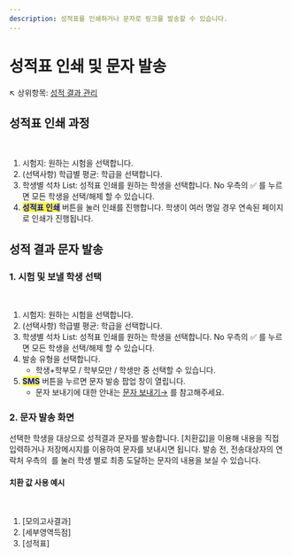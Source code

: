 ```yaml
---
description: 성적표를 인쇄하거나 문자로 링크를 발송할 수 있습니다.
---
```


# 성적표 인쇄 및 문자 발송

↖ 상위항목: [성적 결과 관리](./)

## 성적표 인쇄 과정

<figure><img src="../../.gitbook/assets/성적표 인쇄.png" alt=""><figcaption></figcaption></figure>

1. 시험지: 원하는 시험을 선택합니다.
2. (선택사항) 학급별 평균: 학급을 선택합니다.
3. 학생별 석차 List: 성적표 인쇄를 원하는 학생을 선택합니다. No 우측의 ✅ 를 누르면 모든 학생을 선택/해제 할 수 있습니다.
4. <mark style="color:blue;">**성적표 인쇄**</mark> 버튼을 눌러 인쇄를 진행합니다. 학생이 여러 명일 경우 연속된 페이지로 인쇄가 진행됩니다.

## 성적 결과 문자 발송

### 1. 시험 및 보낼 학생 선택

<figure><img src="../../.gitbook/assets/성적문자발송-1.png" alt=""><figcaption></figcaption></figure>

1. 시험지: 원하는 시험을 선택합니다.
2. (선택사항) 학급별 평균: 학급을 선택합니다.
3. 학생별 석차 List: 성적표 인쇄를 원하는 학생을 선택합니다. No 우측의 ✅ 를 누르면 모든 학생을 선택/해제 할 수 있습니다.
4. 발송 유형을 선택합니다.
   * 학생+학부모 / 학부모만 / 학생만 중 선택할 수 있습니다.
5. <mark style="color:blue;">**SMS**</mark> 버튼을 누르면 문자 발송 팝업 창이 열립니다.
   * 문자 보내기에 대한 안내는 [문자 보내기→](broken-reference) 를 참고해주세요.&#x20;

### 2. 문자 발송 화면

선택한 학생을 대상으로 성적결과 문자를 발송합니다. \[치환값]을 이용해 내용을 직접 입력하거나 저장메시지를 이용하여 문자를 보내시면 됩니다. 발송 전, 전송대상자의 연락처 우측의 <img src="../../.gitbook/assets/btn_미리보기.png" alt="" data-size="line"> 를 눌러 학생 별로 최종 도달하는 문자의 내용을 보실 수 있습니다.

#### 치환 값 사용 예시

<figure><img src="../../.gitbook/assets/성적표발송 치환값.png" alt=""><figcaption></figcaption></figure>

1. \[모의고사결과]
2. \[세부영역득점]
3. \[성적표]
